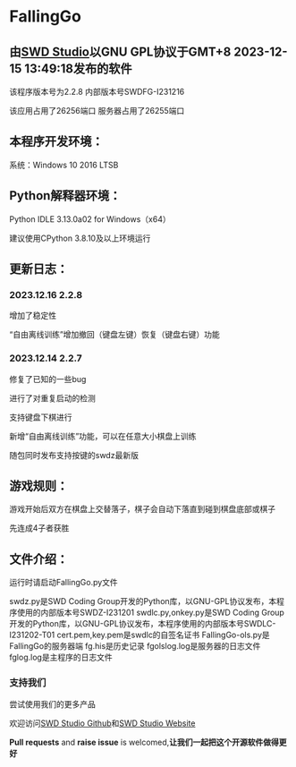 # FallingGo 
## 由[SWD Studio](https://github.com/swdstudio "访问我们的github")以GNU GPL协议于GMT+8 2023-12-15 13:49:18发布的软件

该程序版本号为2.2.8 内部版本号SWDFG-I231216

该应用占用了26256端口  服务器占用了26255端口

## 本程序开发环境：
系统：Windows 10 2016 LTSB

## Python解释器环境：

Python IDLE 3.13.0a02 for Windows（x64）

建议使用CPython 3.8.10及以上环境运行

## 更新日志：
### 2023.12.16 2.2.8

增加了稳定性

“自由离线训练”增加撤回（键盘左键）恢复（键盘右键）功能

### 2023.12.14 2.2.7
修复了已知的一些bug

进行了对重复启动的检测

支持键盘下棋进行

新增“自由离线训练”功能，可以在任意大小棋盘上训练

随包同时发布支持按键的swdz最新版

## 游戏规则：

游戏开始后双方在棋盘上交替落子，棋子会自动下落直到碰到棋盘底部或棋子

先连成4子者获胜

## 文件介绍：
运行时请启动FallingGo.py文件

swdz.py是SWD Coding Group开发的Python库，以GNU-GPL协议发布，本程序使用的内部版本号SWDZ-I231201
swdlc.py,onkey.py是SWD Coding Group开发的Python库，以GNU-GPL协议发布，本程序使用的内部版本号SWDLC-I231202-T01
cert.pem,key.pem是swdlc的自签名证书
FallingGo-ols.py是FallingGo的服务器端
fg.his是历史记录
fgolslog.log是服务器的日志文件
fglog.log是主程序的日志文件

### 支持我们
尝试使用我们的更多产品

欢迎访问[SWD Studio Github](https://github.com/swdstudio "访问我们的github")和[SWD Studio Website](http://swd-go.ysepan.com "访问我们的国内下载站")

**Pull requests** and **raise issue** is welcomed,**让我们一起把这个开源软件做得更好**
